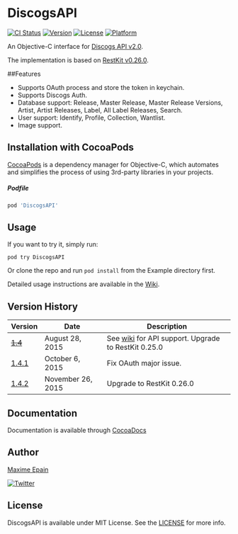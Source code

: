 # DiscogsAPI

[![CI Status](http://img.shields.io/travis/maxep/DiscogsAPI.svg?style=flat)](https://travis-ci.org/maxep/DiscogsAPI)
[![Version](https://img.shields.io/cocoapods/v/DiscogsAPI.svg?style=flat)](http://cocoadocs.org/docsets/DiscogsAPI)
[![License](https://img.shields.io/cocoapods/l/DiscogsAPI.svg?style=flat)](http://cocoadocs.org/docsets/DiscogsAPI)
[![Platform](https://img.shields.io/cocoapods/p/DiscogsAPI.svg?style=flat)](http://cocoadocs.org/docsets/DiscogsAPI)

An Objective-C interface for [Discogs API v2.0](http://www.discogs.com/developers/).

The implementation is based on [RestKit v0.26.0](https://github.com/RestKit/RestKit).

##Features
- Supports OAuth process and store the token in keychain.
- Supports Discogs Auth.
- Database support: Release, Master Release, Master Release Versions, Artist, Artist Releases, Label, All Label Releases, Search.
- User support: Identify, Profile, Collection, Wantlist.
- Image support.

## Installation with CocoaPods

[CocoaPods](http://cocoapods.org) is a dependency manager for Objective-C, which automates and simplifies the process of using 3rd-party libraries in your projects.

##### Podfile

```ruby
pod 'DiscogsAPI'
```

## Usage

If you want to try it, simply run:

```
pod try DiscogsAPI
```
Or clone the repo and run ```pod install``` from the Example directory first.

Detailed usage instructions are available in the [Wiki](https://github.com/maxep/DiscogsAPI/wiki).

## Version History

|       Version         |       Date            |       Description     |
|-----------------------|-----------------------|-----------------------|
|~~[1.4](https://github.com/maxep/DiscogsAPI/releases/tag/v1.4)~~|August 28, 2015  |See [wiki](https://github.com/maxep/DiscogsAPI/wiki) for API support. Upgrade to RestKit 0.25.0|
|[1.4.1](https://github.com/maxep/DiscogsAPI/releases/tag/v1.4.1)| October 6, 2015|Fix OAuth major issue.|
|[1.4.2](https://github.com/maxep/DiscogsAPI/releases/tag/v1.4.2)|November 26, 2015  |Upgrade to RestKit 0.26.0|

## Documentation

Documentation is available through [CocoaDocs](http://cocoadocs.org/docsets/DiscogsAPI)

## Author

[Maxime Epain](http://maxep.github.io)

[![Twitter](https://img.shields.io/badge/twitter-%40MaximeEpain-blue.svg?style=flat)](https://twitter.com/MaximeEpain)

## License

DiscogsAPI is available under MIT License. See the [LICENSE](LICENSE) for more info.
